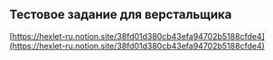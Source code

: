 ## Тестовое задание для верстальщика

[https://hexlet-ru.notion.site/38fd01d380cb43efa94702b5188cfde4](https://hexlet-ru.notion.site/38fd01d380cb43efa94702b5188cfde4)
